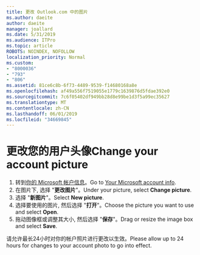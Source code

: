 ```yaml
---
title: 更改 Outlook.com 中的图片
ms.author: daeite
author: daeite
manager: joallard
ms.date: 5/31/2019
ms.audience: ITPro
ms.topic: article
ROBOTS: NOINDEX, NOFOLLOW
localization_priority: Normal
ms.custom:
- "8000036"
- "793"
- "806"
ms.assetid: 81ce6c8b-6f73-4489-9539-f14680168a8e
ms.openlocfilehash: af49a556f7519055e1779c1639876d5fdae392e0
ms.sourcegitcommit: 7c6f05402df949bb28d8e99be1d3f5a99ec35627
ms.translationtype: MT
ms.contentlocale: zh-CN
ms.lasthandoff: 06/01/2019
ms.locfileid: "34669845"
---
```

# <a name="change-your-account-picture"></a><span data-ttu-id="7a0ea-102">更改您的用户头像</span><span class="sxs-lookup"><span data-stu-id="7a0ea-102">Change your account picture</span></span>

1. <span data-ttu-id="7a0ea-103">转到[你的 Microsoft 帐户信息](https://go.microsoft.com/fwlink/p/?linkid=860841)。</span><span class="sxs-lookup"><span data-stu-id="7a0ea-103">Go to [Your Microsoft account info](https://go.microsoft.com/fwlink/p/?linkid=860841).</span></span>
2. <span data-ttu-id="7a0ea-104">在图片下, 选择 "**更改图片**"。</span><span class="sxs-lookup"><span data-stu-id="7a0ea-104">Under your picture, select **Change picture**.</span></span>
3. <span data-ttu-id="7a0ea-105">选择 "**新图片**"。</span><span class="sxs-lookup"><span data-stu-id="7a0ea-105">Select **New picture**.</span></span>
4. <span data-ttu-id="7a0ea-106">选择要使用的图片, 然后选择 "**打开**"。</span><span class="sxs-lookup"><span data-stu-id="7a0ea-106">Choose the picture you want to use and select **Open**.</span></span>
5. <span data-ttu-id="7a0ea-107">拖动图像框或调整其大小, 然后选择 "**保存**"。</span><span class="sxs-lookup"><span data-stu-id="7a0ea-107">Drag or resize the image box and select **Save**.</span></span>

<span data-ttu-id="7a0ea-108">请允许最长24小时对你的帐户照片进行更改以生效。</span><span class="sxs-lookup"><span data-stu-id="7a0ea-108">Please allow up to 24 hours for changes to your account photo to go into effect.</span></span>